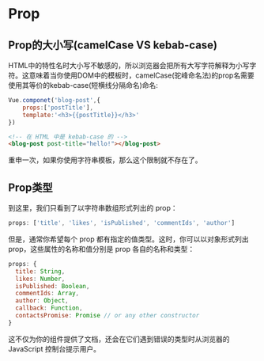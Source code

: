 # Prop
## Prop的大小写(camelCase VS kebab-case)
HTML中的特性名时大小写不敏感的，所以浏览器会把所有大写字符解释为小写字符。这意味着当你使用DOM中的模板时，camelCase(驼峰命名法)的prop名需要使用其等价的kebab-case(短横线分隔命名)命名:
```js
Vue.componet('blog-post',{
    props:['postTitle'],
    template:'<h3>{{postTitle}}</h3>'
})
```
```html
<!-- 在 HTML 中是 kebab-case 的 -->
<blog-post post-title="hello!"></blog-post>
```
重申一次，如果你使用字符串模板，那么这个限制就不存在了。

## Prop类型
到这里，我们只看到了以字符串数组形式列出的 prop：
```js
props: ['title', 'likes', 'isPublished', 'commentIds', 'author']
```
但是，通常你希望每个 prop 都有指定的值类型。这时，你可以以对象形式列出 prop，这些属性的名称和值分别是 prop 各自的名称和类型：
```js
props: {
  title: String,
  likes: Number,
  isPublished: Boolean,
  commentIds: Array,
  author: Object,
  callback: Function,
  contactsPromise: Promise // or any other constructor
}
```
这不仅为你的组件提供了文档，还会在它们遇到错误的类型时从浏览器的 JavaScript 控制台提示用户。